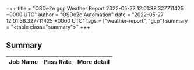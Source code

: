 +++
title = "OSDe2e gcp Weather Report 2022-05-27 12:01:38.327711425 +0000 UTC"
author = "OSDe2e Automation"
date = "2022-05-27 12:01:38.327711425 +0000 UTC"
tags = ["weather-report", "gcp"]
summary = "<table class=\"summary\"></table>"
+++
## Summary

| Job Name | Pass Rate | More detail |
|----------|-----------|-------------|




